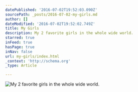 ```yaml
---
datePublished: '2016-07-02T19:52:03.090Z'
sourcePath: _posts/2016-07-02-my-girls.md
author: []
dateModified: '2016-07-02T19:52:02.749Z'
title: My Girls
description: My 2 favorite girls in the whole wide world.
starred: true
inFeed: true
hasPage: true
inNav: false
url: my-girls/index.html
_context: 'http://schema.org'
_type: Article

---
```

![My 2 favorite girls in the whole wide world.](https://imgflo.herokuapp.com/graph/vahj1ThiexotieMo/e4677b12a541dcbb82ec211edaa8f940/croprotate.jpg?cropheight=3052&cropwidth=4577&degrees=0&input=https%3A%2F%2Fthe-grid-user-content.s3-us-west-2.amazonaws.com%2F9342b76c-f4e4-4192-927b-e8a2333473c1.jpg&x=0&y=0)